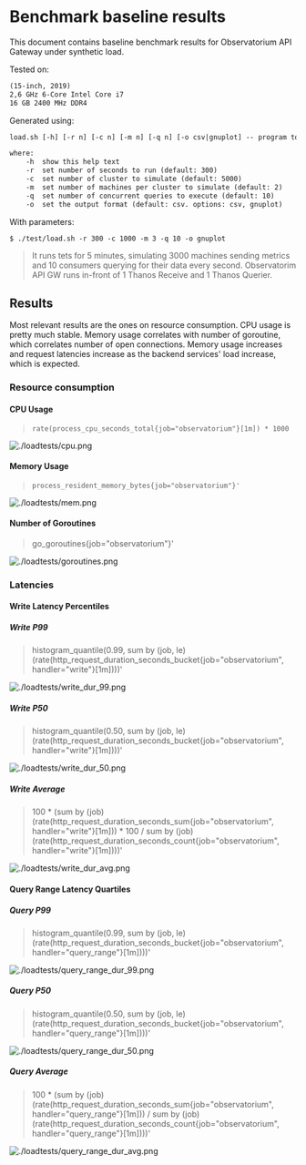 # Benchmark baseline results

This document contains baseline benchmark results for Observatorium API Gateway under synthetic load.

Tested on:

```txt
(15-inch, 2019)
2,6 GHz 6-Core Intel Core i7
16 GB 2400 MHz DDR4
```

Generated using:

[embedmd]:# (../tmp/load_help.txt)
```txt
load.sh [-h] [-r n] [-c n] [-m n] [-q n] [-o csv|gnuplot] -- program to test synthetic load on observatorium gateway and report results.

where:
    -h  show this help text
    -r  set number of seconds to run (default: 300)
    -c  set number of cluster to simulate (default: 5000)
    -m  set number of machines per cluster to simulate (default: 2)
    -q  set number of concurrent queries to execute (default: 10)
    -o  set the output format (default: csv. options: csv, gnuplot)
```

With parameters:

```console
$ ./test/load.sh -r 300 -c 1000 -m 3 -q 10 -o gnuplot
```

> It runs tets for 5 minutes, simulating 3000 machines sending metrics and 10 consumers querying for their data every second.
> Observatorim API GW runs in-front of 1 Thanos Receive and 1 Thanos Querier.

## Results

Most relevant results are the ones on resource consumption.
CPU usage is pretty much stable.
Memory usage correlates with number of goroutine, which correlates number of open connections.
Memory usage increases and request latencies increase as the backend services' load increase, which is expected.

### Resource consumption

#### CPU Usage

> `rate(process_cpu_seconds_total{job="observatorium"}[1m]) * 1000`

![./loadtests/cpu.png](./loadtests/cpu.png)

#### Memory Usage

> `process_resident_memory_bytes{job="observatorium"}'`

![./loadtests/mem.png](./loadtests/mem.png)

#### Number of Goroutines

> go_goroutines{job="observatorium"}'

![./loadtests/goroutines.png](./loadtests/goroutines.png)

### Latencies

#### Write Latency Percentiles

##### Write P99

> histogram_quantile(0.99, sum by (job, le) (rate(http_request_duration_seconds_bucket{job="observatorium", handler="write"}[1m])))'

![./loadtests/write_dur_99.png](./loadtests/write_dur_99.png)

##### Write P50

> histogram_quantile(0.50, sum by (job, le) (rate(http_request_duration_seconds_bucket{job="observatorium", handler="write"}[1m])))'

![./loadtests/write_dur_50.png](./loadtests/write_dur_50.png)

##### Write Average

> 100 * (sum by (job) (rate(http_request_duration_seconds_sum{job="observatorium", handler="write"}[1m])) * 100
> /
> sum by (job) (rate(http_request_duration_seconds_count{job="observatorium", handler="write"}[1m])))'

![./loadtests/write_dur_avg.png](./loadtests/write_dur_avg.png)

#### Query Range Latency Quartiles

##### Query P99

> histogram_quantile(0.99, sum by (job, le) (rate(http_request_duration_seconds_bucket{job="observatorium", handler="query_range"}[1m])))'

![./loadtests/query_range_dur_99.png](./loadtests/query_range_dur_99.png)

##### Query P50

> histogram_quantile(0.50, sum by (job, le) (rate(http_request_duration_seconds_bucket{job="observatorium", handler="query_range"}[1m])))'

![./loadtests/query_range_dur_50.png](./loadtests/query_range_dur_50.png)

##### Query Average
> 100 * (sum by (job) (rate(http_request_duration_seconds_sum{job="observatorium", handler="query_range"}[1m]))
> /
> sum by (job) (rate(http_request_duration_seconds_count{job="observatorium", handler="query_range"}[1m])))'

![./loadtests/query_range_dur_avg.png](./loadtests/query_range_dur_avg.png)

